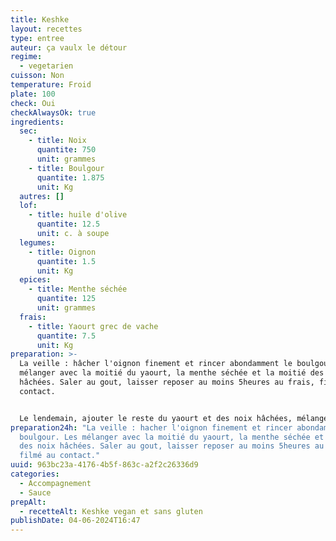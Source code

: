 ```yaml
---
title: Keshke
layout: recettes
type: entree
auteur: ça vaulx le détour
regime:
  - vegetarien
cuisson: Non
temperature: Froid
plate: 100
check: Oui
checkAlwaysOk: true
ingredients:
  sec:
    - title: Noix
      quantite: 750
      unit: grammes
    - title: Boulgour
      quantite: 1.875
      unit: Kg
  autres: []
  lof:
    - title: huile d'olive
      quantite: 12.5
      unit: c. à soupe
  legumes:
    - title: Oignon
      quantite: 1.5
      unit: Kg
  epices:
    - title: Menthe séchée
      quantite: 125
      unit: grammes
  frais:
    - title: Yaourt grec de vache
      quantite: 7.5
      unit: Kg
preparation: >-
  La veille : hâcher l'oignon finement et rincer abondamment le boulgour. Les
  mélanger avec la moitié du yaourt, la menthe séchée et la moitié des noix
  hâchées. Saler au gout, laisser reposer au moins 5heures au frais, filmé au
  contact.


  Le lendemain, ajouter le reste du yaourt et des noix hâchées, mélanger. Au dernier moment, décorer avec un filet d'huile d'olive, et parsemer d'un peu de noix grossièrement hâchées et de menthe séchée.
preparation24h: "La veille : hacher l'oignon finement et rincer abondamment le
  boulgour. Les mélanger avec la moitié du yaourt, la menthe séchée et la moitié
  des noix hâchées. Saler au gout, laisser reposer au moins 5heures au frais,
  filmé au contact."
uuid: 963bc23a-4176-4b5f-863c-a2f2c26336d9
categories:
  - Accompagnement
  - Sauce
prepAlt:
  - recetteAlt: Keshke vegan et sans gluten
publishDate: 04-06-2024T16:47
---
```

